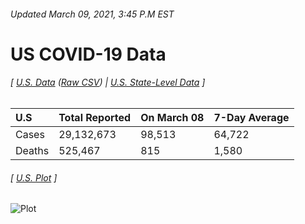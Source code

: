 ###### Updated March 09, 2021, 3:45 P.M EST
# US COVID-19 Data 
###### [ [U.S. Data](us.csv) ([Raw CSV](https://raw.githubusercontent.com/drebrb/covid-19-data/master/us.csv)) | [U.S. State-Level Data](states) ]
| U.S    | Total Reported   | On March 08   | 7-Day Average   |
|:-------|:-----------------|:--------------|:----------------|
| Cases  | 29,132,673       | 98,513        | 64,722          |
| Deaths | 525,467          | 815           | 1,580           |
###### [ [U.S. Plot](us.png) ]
![Plot](https://github.com/drebrb/covid-19-data/blob/master/us.png)